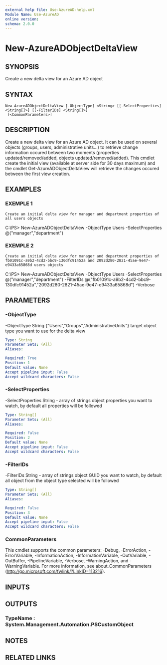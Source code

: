 ```yaml
---
external help file: Use-AzureAD-help.xml
Module Name: Use-AzureAD
online version:
schema: 2.0.0
---
```


# New-AzureADObjectDeltaView

## SYNOPSIS
Create a new delta view for an Azure AD object

## SYNTAX

```
New-AzureADObjectDeltaView [-ObjectType] <String> [[-SelectProperties] <String[]>] [[-FilterIDs] <String[]>]
 [<CommonParameters>]
```

## DESCRIPTION
Create a new delta view for an Azure AD object.
It can be used on several objects (groups, users, administrative units...) to retrieve change information occured between two moments (properties updated/removed/added, objects updated/removed/added).
This cmdlet create the initial view (available at server side for 30 days maximum) and the cmdlet Get-AzureADObjectDeltaView will retrieve the changes occured between the first view creation.

## EXAMPLES

### EXEMPLE 1
```
Create an initial delta view for manager and department properties of all users objects
```

C:\PS\> New-AzureADObjectDeltaView -ObjectType Users -SelectProperties @("manager","department")

### EXEMPLE 2
```
Create an initial delta view for manager and department properties of fb01091c-a9b2-4cd2-bbc9-130dfc91452a and 2092d280-2821-45ae-9e47-e9433a65868d users objects
```

C:\PS\> New-AzureADObjectDeltaView -ObjectType Users -SelectProperties @("manager","department") -FilterIDs @("fb01091c-a9b2-4cd2-bbc9-130dfc91452a","2092d280-2821-45ae-9e47-e9433a65868d") -Verbose

## PARAMETERS

### -ObjectType
-ObjectType String {"Users","Groups","AdministrativeUnits"}
   target object type you want to use for the delta view

```yaml
Type: String
Parameter Sets: (All)
Aliases:

Required: True
Position: 1
Default value: None
Accept pipeline input: False
Accept wildcard characters: False
```

### -SelectProperties
-SelectProperties String - array of strings
object properties you want to watch, by default all properties will be followed

```yaml
Type: String[]
Parameter Sets: (All)
Aliases:

Required: False
Position: 2
Default value: None
Accept pipeline input: False
Accept wildcard characters: False
```

### -FilterIDs
-FilterIDs String - array of strings
object GUID you want to watch, by default all object from the object type selected will be followed

```yaml
Type: String[]
Parameter Sets: (All)
Aliases:

Required: False
Position: 3
Default value: None
Accept pipeline input: False
Accept wildcard characters: False
```

### CommonParameters
This cmdlet supports the common parameters: -Debug, -ErrorAction, -ErrorVariable, -InformationAction, -InformationVariable, -OutVariable, -OutBuffer, -PipelineVariable, -Verbose, -WarningAction, and -WarningVariable.
For more information, see about_CommonParameters (http://go.microsoft.com/fwlink/?LinkID=113216).

## INPUTS

## OUTPUTS

### TypeName : System.Management.Automation.PSCustomObject
## NOTES

## RELATED LINKS
